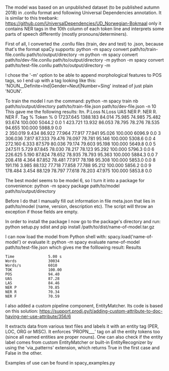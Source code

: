 The model was based on an unpublished dataset (to be published autumn 2018) in .conllu format and following Universal Dependencies annotation. It is similar to this treebank: 
https://github.com/UniversalDependencies/UD_Norwegian-Bokmaal
only it contains NER tags in the 10th column of each token line and interprets some parts of speech differently (mostly pronouns/determiners).

First of all, I converted the .conllu files (train, dev and test) to .json, because that's the format spaCy supports:
python -m spacy convert path/to/train-file.conllu path/to/output/directory -m
python -m spacy convert path/to/dev-file.conllu path/to/output/directory -m
python -m spacy convert path/to/test-file.conllu path/to/output/directory -m

I chose the '-m' option to be able to append morphological features to POS tags, so I end up with a tag looking like this: 'NOUN__Definite=Ind|Gender=Neut|Number=Sing' instead of just plain 'NOUN'.

To train the model I run the command:
python -m spacy train nb path/to/output/directory path/to/train-file.json path/to/dev-file.json -n 10
This gave me the following results:
Itn.	P.Loss		N.Loss		UAS		NER P.	NER R.	NER F.	Tag %	Token %
0       17237.645   1388.183    84.014  75.985  74.985  75.482  93.674  100.000 5044.2  0.0
1       423.721 	13.932  	86.053  78.795  78.276  78.535  94.655  100.000 5988.9  0.0  
2       350.019 	9.434   	86.922  77.964  77.917  77.941  95.026  100.000 6096.9  0.0
3       306.036 	7.817   	87.333  79.476  78.097  78.781  95.146  100.000 5308.6  0.0
4       272.160 	6.333   	87.579  80.036  79.174  79.603  95.198  100.000 5649.8  0.0
5       247.511 	5.729   	87.845  78.030  78.217  78.123  95.292  100.000 5796.3  0.0
6       226.625 	5.190   	87.824  78.652  78.935  78.793  95.363  100.000 5884.3  0.0
7       208.418 	4.364   	87.852  78.481  77.917  78.198  95.308  100.000 5853.0  0.0
8       191.116 	3.985   	88.132  77.718  77.858  77.788  95.212  100.000 5856.2  0.0
9       178.484 	3.454   	88.129  78.797  77.618  78.203  47.975  100.000 5853.8  0.0

The best model seems to be model 6, so I turn it into a package for convenience:
python -m spacy package path/to/model path/to/output/directory

Before I do that I manually fill out information in file meta.json that lies in path/to/model (name, version, description etc). The script will throw an exception if those fields are empty.

In order to install the package I now go to the package's directory and run:
python setup.py sdist
and
pip install /path/to/dist/name-of-model.tar.gz

I can now load the model from Python shell with:
spacy.load('name-of-model')
or evaluate it:
python -m spacy evaluate name-of-model path/to/test-file.json
which gives me the folllowing result:
    Results

    Time               5.00 s         
    Words              30034          
    Words/s            6010           
    TOK                100.00         
    POS                94.40          
    UAS                87.28          
    LAS                84.46          
    NER P              70.85          
    NER R              70.34          
    NER F              70.59   

I also added a custom pipeline component, EntityMatcher. Its code is based on this solution:
https://support.prodi.gy/t/adding-custom-attribute-to-doc-having-ner-use-attribute/356/6

It extracts data from various text files and labels it with an entity tag (PER, LOC, ORG or MISC). It enforces 'PROPN___' tag on all the entity tokens too (since all named entities are proper nouns). One can also check if the entity label comes from custom EntityMatcher or built-in EntityRecognizer by using the 'via_patterns' extension, which returns True in the first case and False in the other.

Examples of use can be found in spacy_examples.py